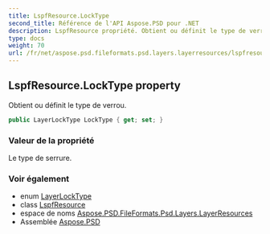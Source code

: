 ```yaml
---
title: LspfResource.LockType
second_title: Référence de l'API Aspose.PSD pour .NET
description: LspfResource propriété. Obtient ou définit le type de verrou.
type: docs
weight: 70
url: /fr/net/aspose.psd.fileformats.psd.layers.layerresources/lspfresource/locktype/
---
```

## LspfResource.LockType property

Obtient ou définit le type de verrou.

```csharp
public LayerLockType LockType { get; set; }
```

### Valeur de la propriété

Le type de serrure.

### Voir également

* enum [LayerLockType](../../layerlocktype/)
* class [LspfResource](../)
* espace de noms [Aspose.PSD.FileFormats.Psd.Layers.LayerResources](../../lspfresource/)
* Assemblée [Aspose.PSD](../../../)


